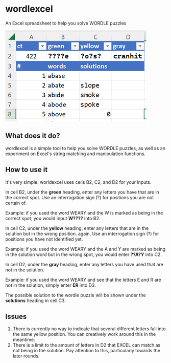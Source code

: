 # wordlexcel
An Excel spreadsheet to help you solve WORDLE puzzles

![Sample](images/screenshot_solutions.png)

## What does it do?
wordlexcel is a simple tool to help you solve WORDLE puzzles, as well as an experiment on Excel's string matching and manipulation functions.

## How to use it
It's very simple. worldexcel uses cells B2, C2, and D2 for your inputs.

In cell B2, under the <b>green</b> heading, enter any letters you have that are in the correct spot. Use an interrogation sign (?) for positions you are not certain of.

Example: if you used the word WEARY and the W is marked as being in the correct spot, you would input <b>W????</b> into B2.

In cell C2, under the <b>yellow</b> heading, enter any letters that are in the solution but in the wrong position. again, Use an interrogation sign (?) for positions you have not identified yet.

Example: if you used the word WEARY and the A and Y are marked as being in the solution word but in the wrong spot, you would enter <b>??A?Y</b> into C2.

In cell D2, under the <b>gray</b> heading, enter any letters you have used that are not in the solution.

Example: if you used the word WEARY and see that the letters E and R are not in the solution, simply enter <b>ER</b> into D3.

The possible solution to the wordle puzzle will be shown under the <b>solutions</b> heading in cell C3.

## Issues

1. There is currently no way to indicate that several different letters fall into the same yellow position. You can creatively work around this in the meantime.
2. There is a limit to the amount of letters in D2 that EXCEL can match as not being in the solution. Pay attention to this, particularly towards the later rounds.
